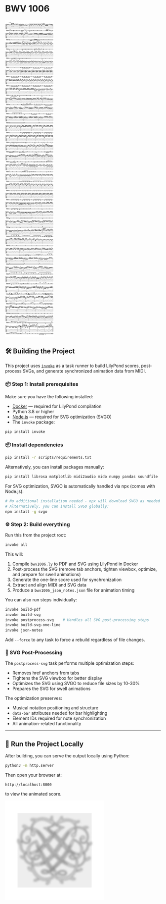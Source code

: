 # BWV 1006

![bwv1006](bwv1006.svg)

## 🛠️ Building the Project

This project uses [`invoke`](https://www.pyinvoke.org/) as a task runner to build LilyPond scores, post-process SVGs, and generate synchronized animation data from MIDI.

### 📦 Step 1: Install prerequisites

Make sure you have the following installed:

* [Docker](https://www.docker.com/) — required for LilyPond compilation
* Python 3.8 or higher
* [Node.js](https://nodejs.org/) — required for SVG optimization (SVGO)
* The `invoke` package:

```bash
pip install invoke
```

### 📦 Install dependencies

```bash
pip install -r scripts/requirements.txt
```

Alternatively, you can install packages manually:

```bash
pip install librosa matplotlib midi2audio mido numpy pandas soundfile
```

For SVG optimization, SVGO is automatically handled via npx (comes with Node.js):

```bash
# No additional installation needed - npx will download SVGO as needed
# Alternatively, you can install SVGO globally:
npm install -g svgo
```

### ⚙️ Step 2: Build everything

Run this from the project root:

```bash
invoke all
```

This will:

1. Compile `bwv1006.ly` to PDF and SVG using LilyPond in Docker
2. Post-process the SVG (remove tab anchors, tighten viewbox, optimize, and prepare for swell animations)
3. Generate the one-line score used for synchronization
4. Extract and align MIDI and SVG data
5. Produce a `bwv1006_json_notes.json` file for animation timing

You can also run steps individually:

```bash
invoke build-pdf
invoke build-svg
invoke postprocess-svg    # Handles all SVG post-processing steps
invoke build-svg-one-line
invoke json-notes
```

Add `--force` to any task to force a rebuild regardless of file changes.

### 🎨 SVG Post-Processing

The `postprocess-svg` task performs multiple optimization steps:
- Removes href anchors from tabs
- Tightens the SVG viewbox for better display
- Optimizes the SVG using SVGO to reduce file sizes by 10-30%
- Prepares the SVG for swell animations

The optimization preserves:
- Musical notation positioning and structure
- `data-bar` attributes needed for bar highlighting
- Element IDs required for note synchronization
- All animation-related functionality

---

## 🚀 Run the Project Locally

After building, you can serve the output locally using Python:

```bash
python3 -m http.server
```

Then open your browser at:

```
http://localhost:8000
```

to view the animated score.


![Bach's Seal](media/Bach_Seal_blurred_gray_bg_final.svg)